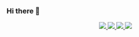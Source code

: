 ### Hi there 👋

<!--
**ascyrax/ascyrax** is a ✨ _special_ ✨ repository because its `README.md` (this file) appears on your GitHub profile.

Here are some ideas to get you started:

- 🔭 I’m currently working on ...
- 🌱 I’m currently learning ...
- 👯 I’m looking to collaborate on ...
- 🤔 I’m looking for help with ...
- 💬 Ask me about ...
- 📫 How to reach me: ...
- 😄 Pronouns: ...
- ⚡ Fun fact: ...
-->
<p align="center">
  <a href="https://twitter.com/ascyrax">
    <img src="https://img.shields.io/twitter/follow/ascyrax?color=blue&label=twitter&logo=twitter&logoColor=blue&style=for-the-badge" />
  </a>
  <a href="https://codeforces.com/profile/darklord."> 
    <img src="https://img.shields.io/twitter/follow/ascyrax?color=green&label=codeforces&logo=codeforces&logoColor=green&style=for-the-badge" />
  </a>
  <a href="https://www.codechef.com/users/darklord99"> 
    <img src="https://img.shields.io/twitter/follow/ascyrax?color=yellow&label=codechef&logo=codechef&logoColor=yellow&style=for-the-badge" />
  </a>
    <a href="https://atcoder.jp/users/ascyrax"> 
    <img src="https://img.shields.io/twitter/follow/ascyrax?color=brown&label=atcoder&logo=atcoder&logoColor=brown&style=for-the-badge" />
  </a>
</p>
